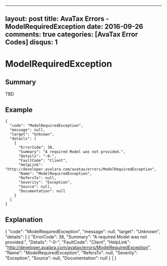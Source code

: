 
---
layout: post
title: AvaTax Errors - ModelRequiredException
date: 2016-09-26
comments: true
categories: [AvaTax Error Codes]
disqus: 1
---

# ModelRequiredException

## Summary

TBD

## Example

    {
      "code": "ModelRequiredException",
      "message": null,
      "target": "Unknown",
      "details": [
        {
          "ErrorCode": 38,
          "Summary": "A required Model was not provided.",
          "Details": "-0-",
          "FaultCode": "Client",
          "HelpLink": "http://developer.avalara.com/avatax/errors/ModelRequiredException",
          "Name": "ModelRequiredException",
          "RefersTo": null,
          "Severity": "Exception",
          "Source": null,
          "Documentation": null
        }
      ]
    }

## Explanation

{
      "code": "ModelRequiredException",
      "message": null,
      "target": "Unknown",
      "details": [
        {
          "ErrorCode": 38,
          "Summary": "A required Model was not provided.",
          "Details": "-0-",
          "FaultCode": "Client",
          "HelpLink": "http://developer.avalara.com/avatax/errors/ModelRequiredException",
          "Name": "ModelRequiredException",
          "RefersTo": null,
          "Severity": "Exception",
          "Source": null,
          "Documentation": null
        }
      ]
    }
